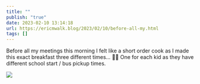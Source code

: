```yaml
---
title: ""
publish: "true"
date: 2023-02-10 13:14:18
url: https://ericmwalk.blog/2023/02/10/before-all-my.html
tags: []
---
```


Before all my meetings this morning I felt like a short order cook as I made this exact breakfast three different times… 🍳🥓 One for each kid as they have different school start / bus pickup times.


![](https://ericmwalk.blog/uploads/2023/b0e4da15ee.jpg)